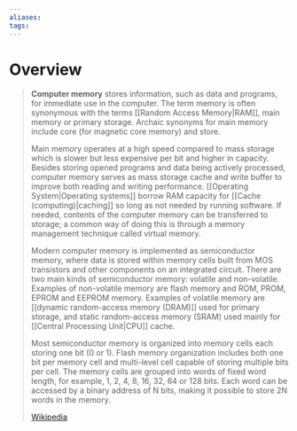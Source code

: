 ```yaml
---
aliases: 
tags:
---
```

# Overview

> **Computer memory** stores information, such as data and programs, for immediate use in the computer. The term memory is often synonymous with the terms [[Random Access Memory|RAM]], main memory or primary storage. Archaic synonyms for main memory include core (for magnetic core memory) and store.
>
> Main memory operates at a high speed compared to mass storage which is slower but less expensive per bit and higher in capacity. Besides storing opened programs and data being actively processed, computer memory serves as mass storage cache and write buffer to improve both reading and writing performance. [[Operating System|Operating systems]] borrow RAM capacity for [[Cache (computing)|caching]] so long as not needed by running software. If needed, contents of the computer memory can be transferred to storage; a common way of doing this is through a memory management technique called virtual memory.
>
> Modern computer memory is implemented as semiconductor memory, where data is stored within memory cells built from MOS transistors and other components on an integrated circuit. There are two main kinds of semiconductor memory: volatile and non-volatile. Examples of non-volatile memory are flash memory and ROM, PROM, EPROM and EEPROM memory. Examples of volatile memory are [[dynamic random-access memory (DRAM)]] used for primary storage, and static random-access memory (SRAM) used mainly for [[Central Processing Unit|CPU]] cache.
>
> Most semiconductor memory is organized into memory cells each storing one bit (0 or 1). Flash memory organization includes both one bit per memory cell and multi-level cell capable of storing multiple bits per cell. The memory cells are grouped into words of fixed word length, for example, 1, 2, 4, 8, 16, 32, 64 or 128 bits. Each word can be accessed by a binary address of N bits, making it possible to store 2N words in the memory.
>
> [Wikipedia](https://en.wikipedia.org/wiki/Computer%20memory)

